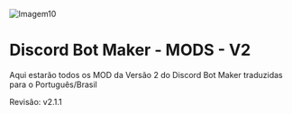 ![Imagem10](https://user-images.githubusercontent.com/43226244/131955372-a539b1ee-f349-4088-9bb4-f35bdcd498ad.png)

# Discord Bot Maker - MODS - V2

Aqui estarão todos os MOD da Versão 2 do Discord Bot Maker traduzidas para o Português/Brasil

Revisão: v2.1.1
